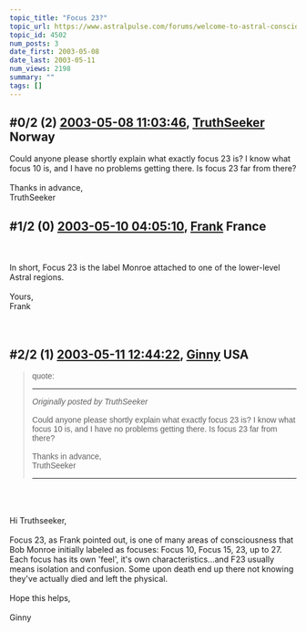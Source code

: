 ```yaml
---
topic_title: "Focus 23?"
topic_url: https://www.astralpulse.com/forums/welcome-to-astral-consciousness!/focus-23
topic_id: 4502
num_posts: 3
date_first: 2003-05-08
date_last: 2003-05-11
num_views: 2198
summary: ""
tags: []
---
```


## \#0/2 (2) [2003-05-08 11:03:46](https://www.astralpulse.com/forums/index.php?msg=120205), [TruthSeeker](https://www.astralpulse.com/forums/profile/?u=2191) Norway ##
<section>
Could anyone please shortly explain what exactly focus 23 is? I know what focus 10 is, and I have no problems getting there. Is focus 23 far from there?
<br>
<br>
Thanks in advance,
<br>
TruthSeeker
</section>

## \#1/2 (0) [2003-05-10 04:05:10](https://www.astralpulse.com/forums/index.php?msg=30952), [Frank](https://www.astralpulse.com/forums/profile/?u=359) France ##
<section>
<br>
<br>
In short, Focus 23 is the label Monroe attached to one of the lower-level Astral regions.
<br>
<br>
Yours,
<br>
Frank
<br>
<br>
<br>
</section>

## \#2/2 (1) [2003-05-11 12:44:22](https://www.astralpulse.com/forums/index.php?msg=31056), [Ginny](https://www.astralpulse.com/forums/profile/?u=1404) USA ##
<section>
<blockquote id='"quote"'>
 <font face='"Arial"' id='"quote"' size='"1"'>
  quote:
  <hr height='"1"' id='"quote"' noshade=""/>
  <i>
   Originally posted by TruthSeeker
  </i>
  <br>
  <br>
  Could anyone please shortly explain what exactly focus 23 is? I know what focus 10 is, and I have no problems getting there. Is focus 23 far from there?
  <br>
  <br>
  Thanks in advance,
  <br>
  TruthSeeker
  <br>
  <hr height='"1"' id='"quote"' noshade=""/>
 </font>
</blockquote>
<br>
<br>
<br>
Hi Truthseeker,
<br>
<br>
Focus 23, as Frank pointed out, is one of many areas of consciousness that Bob Monroe initially labeled as focuses: Focus 10, Focus 15, 23, up to 27. Each focus has its own 'feel', it's own characteristics...and F23 usually means isolation and confusion. Some upon death end up there not knowing they've actually died and left the physical.
<br>
<br>
Hope this helps,
<br>
<br>
Ginny
</section>